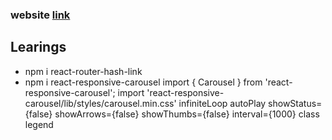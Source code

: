 ### website [link](https://react-project-one-cyan.vercel.app/)
## Learings

- npm i react-router-hash-link
- npm i react-responsive-carousel
  import { Carousel } from 'react-responsive-carousel';
  import 'react-responsive-carousel/lib/styles/carousel.min.css'
  infiniteLoop autoPlay showStatus={false} showArrows={false} showThumbs={false} interval={1000}
  class legend
